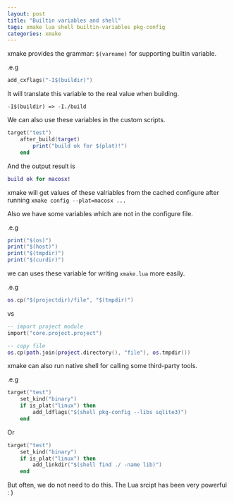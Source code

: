 ```yaml
---
layout: post
title: "Builtin variables and shell"
tags: xmake lua shell builtin-variables pkg-config
categories: xmake
---
```



xmake provides the grammar: `$(varname)` for supporting builtin variable.

.e.g

```lua
add_cxflags("-I$(buildir)")
```

It will translate this variable to the real value when building.

```
-I$(buildir) => -I./build
```

We can also use these variables in the custom scripts.

```lua
target("test")
    after_build(target)
        print("build ok for $(plat)!")
    end
```

And the output result is

```lua
build ok for macosx!
```



xmake will get values of these valriables from the cached configure after running `xmake config --plat=macosx ...` 

Also we have some variables which are not in the configure file.

.e.g

```lua
print("$(os)")
print("$(host)")
print("$(tmpdir)")
print("$(curdir)")
```

we can uses these variable for writing `xmake.lua` more easily.

.e.g

```lua
os.cp("$(projectdir)/file", "$(tmpdir)")
```

vs 

```lua
-- import project module
import("core.project.project")

-- copy file
os.cp(path.join(project.directory(), "file"), os.tmpdir())
```

xmake can also run native shell for calling some third-party tools.

.e.g 

```lua
target("test")
    set_kind("binary")
    if is_plat("linux") then
        add_ldflags("$(shell pkg-config --libs sqlite3)")
    end
```

Or

```lua
target("test")
    set_kind("binary")
    if is_plat("linux") then
        add_linkdir("$(shell find ./ -name lib)")
    end
```

But often, we do not need to do this. The Lua srcipt has been very powerful : )


